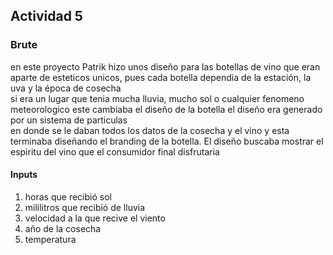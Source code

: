 ## Actividad 5 

### Brute 

en este proyecto Patrik hizo unos diseño para las botellas de vino que eran aparte de esteticos unicos, pues cada botella dependia de la estación, la uva y la época de cosecha  
si era un lugar que tenia mucha lluvia, mucho sol o cualquier fenomeno meteorologico este cambiaba el diseño de la botella el diseño era generado por un sistema de particulas  
en donde se le daban todos los datos de la cosecha y el vino y esta terminaba diseñando el branding de la botella. El diseño buscaba mostrar el espiritu del vino que el consumidor final disfrutaria 

#### Inputs 

1. horas que recibió sol
2. mililitros que recibió de lluvia
3. velocidad a la que recive el viento
4. año de la cosecha
5. temperatura

   
